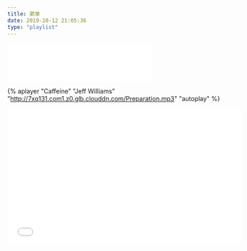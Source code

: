 ```yaml
---
title: 歌单
date: 2019-10-12 21:05:36
type: "playlist"
---
```



<iframe frameborder="no" border="0" marginwidth="0" marginheight="0" width=330 height=86 src="//music.163.com/outchain/player?type=2&id=420125990&auto=1&height=66"></iframe>
<script type="text/javascript" src="http://www.xiami.com/widget/player-single?uid=32329501&sid=1776238762&mode=js"></script>

{% aplayer "Caffeine" "Jeff Williams" "http://7xq131.com1.z0.glb.clouddn.com/Preparation.mp3" "autoplay" %}

<iframe 
 frameborder="no" border="0" 
 marginwidth="0" marginheight="0" 
 width=530 height=310 
 src="//music.163.com/outchain/player?type=0&id=2205641361&auto=0&height=430">
</iframe>
